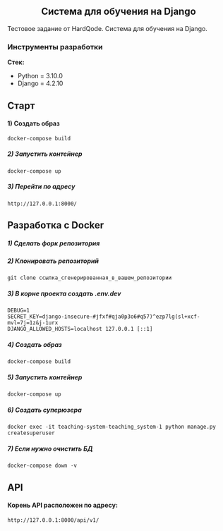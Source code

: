 <h2 align="center">Система для обучения на Django</h2>

Тестовое задание от HardQode. Система для обучения на Django.

### Инструменты разработки

**Стек:**
- Python = 3.10.0
- Django = 4.2.10

## Старт

#### 1) Создать образ

    docker-compose build

##### 2) Запустить контейнер

    docker-compose up
    
##### 3) Перейти по адресу

    http://127.0.0.1:8000/

## Разработка с Docker

##### 1) Сделать форк репозитория

##### 2) Клонировать репозиторий

    git clone ссылка_сгенерированная_в_вашем_репозитории

##### 3) В корне проекта создать .env.dev

    DEBUG=1
    SECRET_KEY=django-insecure-#jfxf#qja0p3o6#q57)^ezp7lg(sl+xcf-mvl=7j=1z&j-1urx
    DJANGO_ALLOWED_HOSTS=localhost 127.0.0.1 [::1]
    
##### 4) Создать образ

    docker-compose build

##### 5) Запустить контейнер

    docker-compose up
    
##### 6) Создать суперюзера

    docker exec -it teaching-system-teaching_system-1 python manage.py createsuperuser
                                                        
##### 7) Если нужно очистить БД

    docker-compose down -v

## API

#### Корень API расположен по адреcу:

    http://127.0.0.1:8000/api/v1/